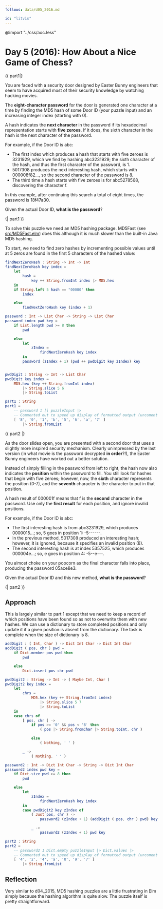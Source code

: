 ```yaml
---
follows: data/d05_2016.md

id: "litvis"
---
```


@import "../css/aoc.less"

# Day 5 (2016): How About a Nice Game of Chess?

{( part1|}

You are faced with a security door designed by Easter Bunny engineers that seem to have acquired most of their security knowledge by watching hacking movies.

The **eight-character password** for the door is generated one character at a time by finding the MD5 hash of some Door ID (your puzzle input) and an increasing integer index (starting with 0).

A hash indicates the **next character** in the password if its hexadecimal representation starts with **five zeroes**. If it does, the sixth character in the hash is the next character of the password.

For example, if the Door ID is abc:

- The first index which produces a hash that starts with five zeroes is 3231929, which we find by hashing abc3231929; the sixth character of the hash, and thus the first character of the password, is 1.
- 5017308 produces the next interesting hash, which starts with 000008f82..., so the second character of the password is 8.
- The third time a hash starts with five zeroes is for abc5278568, discovering the character f.

In this example, after continuing this search a total of eight times, the password is 18f47a30.

Given the actual Door ID, **what is the password**?

{| part1 )}

To solve this puzzle we need an MD5 hashing package. MD5Fast (see [src/MD5Fast.elm](src/MD5Fast.elm)) does this although it is much slower than the built-in Java MD5 hashing.

To start, we need to find zero hashes by incrementing possible values until at 5 zeros are found in the first 5 characters of the hashed value:

```elm {l}
findNextZeroHash : String -> Int -> Int
findNextZeroHash key index =
    let
        hash =
            key ++ String.fromInt index |> MD5.hex
    in
    if String.left 5 hash == "00000" then
        index

    else
        findNextZeroHash key (index + 1)
```

```elm {l}
password : Int -> List Char -> String -> List Char
password index pwd key =
    if List.length pwd >= 8 then
        pwd

    else
        let
            zIndex =
                findNextZeroHash key index
        in
        password (zIndex + 1) (pwd ++ pwdDigit key zIndex) key


pwdDigit : String -> Int -> List Char
pwdDigit key index =
    MD5.hex (key ++ String.fromInt index)
        |> String.slice 5 6
        |> String.toList
```

```elm {l m}
part1 : String
part1 =
    -- password 1 [] puzzleInput |>
    -- Commented out to speed up display of formatted output (uncoment to recalculate)
    [ '8', '0', '1', 'b', '5', '6', 'a', '7' ]
        |> String.fromList
```

{( part2 |}

As the door slides open, you are presented with a second door that uses a slightly more inspired security mechanism. Clearly unimpressed by the last version (in what movie is the password decrypted **in order**?!), the Easter Bunny engineers have worked out a better solution.

Instead of simply filling in the password from left to right, the hash now also indicates the **position** within the password to fill. You still look for hashes that begin with five zeroes; however, now, the **sixth** character represents the position (0-7), and the **seventh** character is the character to put in that position.

A hash result of 000001f means that f is the **second** character in the password. Use only the **first result** for each position, and ignore invalid positions.

For example, if the Door ID is abc:

- The first interesting hash is from abc3231929, which produces 0000015...; so, 5 goes in position 1: -5------.
- In the previous method, 5017308 produced an interesting hash; however, it is ignored, because it specifies an invalid position (8).
- The second interesting hash is at index 5357525, which produces 000004e...; so, e goes in position 4: -5--e---.

You almost choke on your popcorn as the final character falls into place, producing the password 05ace8e3.

Given the actual Door ID and this new method, **what is the password**?

{| part2 )}

## Approach

This is largely similar to part 1 except that we need to keep a record of which positions have been found so as not to overwrite them with new hashes. We can use a dictionary to store completed positions and only update it if a given position is absent from the dictionary. The task is complete when the size of dictionary is 8.

```elm {l}
addDigit : ( Int, Char ) -> Dict Int Char -> Dict Int Char
addDigit ( pos, chr ) pwd =
    if Dict.member pos pwd then
        pwd

    else
        Dict.insert pos chr pwd
```

```elm {l}
pwdDigit2 : String -> Int -> ( Maybe Int, Char )
pwdDigit2 key index =
    let
        chrs =
            MD5.hex (key ++ String.fromInt index)
                |> String.slice 5 7
                |> String.toList
    in
    case chrs of
        [ pos, chr ] ->
            if pos >= '0' && pos < '8' then
                ( pos |> String.fromChar |> String.toInt, chr )

            else
                ( Nothing, ' ' )

        _ ->
            ( Nothing, ' ' )
```

```elm {l}
password2 : Int -> Dict Int Char -> String -> Dict Int Char
password2 index pwd key =
    if Dict.size pwd >= 8 then
        pwd

    else
        let
            zIndex =
                findNextZeroHash key index
        in
        case pwdDigit2 key zIndex of
            ( Just pos, chr ) ->
                password2 (zIndex + 1) (addDigit ( pos, chr ) pwd) key

            _ ->
                password2 (zIndex + 1) pwd key
```

```elm {l r}
part2 : String
part2 =
    -- password2 1 Dict.empty puzzleInput |> Dict.values |>
    -- Commented out to speed up display of formatted output (uncoment to recalculate)
    [ '4', '2', '4', 'a', '0', '9', '7' ]
        |> String.fromList
```

## Reflection

Very similar to d04_2015, MD5 hashing puzzles are a little frustrating in Elm simply because the hashing algorithm is quite slow. The puzzle itself is pretty straightforward.
